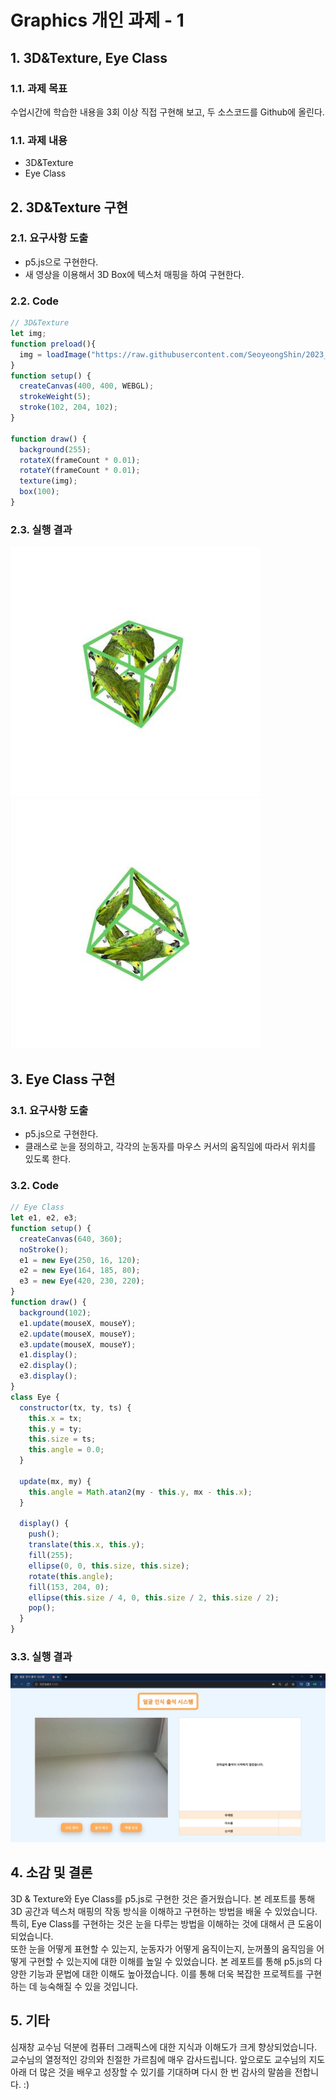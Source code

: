 # Graphics 개인 과제 - 1 

## 1. 3D&Texture, Eye Class

### 1.1. 과제 목표 
수업시간에 학습한 내용을 3회 이상 직접 구현해 보고, 두 소스코드를 Github에 올린다.
### 1.1. 과제 내용 
  * 3D&Texture
  * Eye Class

## 2. 3D&Texture 구현
### 2.1. 요구사항 도출
  * p5.js으로 구현한다.
  * 새 영상을 이용해서 3D Box에 텍스처 매핑을 하여 구현한다. 
 
### 2.2. Code 
```javascript
// 3D&Texture
let img;
function preload(){
  img = loadImage("https://raw.githubusercontent.com/SeoyeongShin/2023_1Graphics/main/img/bird_parrot.png");
}
function setup() {
  createCanvas(400, 400, WEBGL);
  strokeWeight(5);
  stroke(102, 204, 102);
}

function draw() {
  background(255);
  rotateX(frameCount * 0.01);
  rotateY(frameCount * 0.01);
  texture(img);
  box(100);
}
```

### 2.3. 실행 결과
<img src="https://raw.githubusercontent.com/SeoyeongShin/2023_1Graphics/main/img/result/box_texture_result.jpg" width="400px" height="400px" title="boxTexture1" alt="boxTexture1"></img>
<img src="https://raw.githubusercontent.com/SeoyeongShin/2023_1Graphics/main/img/result/box_texture_2_result.jpg" width="400px" height="400px" title="boxTexture2" alt="boxTexture2"></img>
<br/>

## 3. Eye Class 구현
### 3.1. 요구사항 도출
  * p5.js으로 구현한다.
  * 클래스로 눈을 정의하고, 각각의 눈동자를 마우스 커서의 움직임에 따라서 위치를  있도록 한다. 
 
### 3.2. Code 
```javascript
// Eye Class
let e1, e2, e3;
function setup() {
  createCanvas(640, 360);
  noStroke();
  e1 = new Eye(250, 16, 120);
  e2 = new Eye(164, 185, 80);
  e3 = new Eye(420, 230, 220);
}
function draw() {
  background(102);
  e1.update(mouseX, mouseY);
  e2.update(mouseX, mouseY);
  e3.update(mouseX, mouseY);
  e1.display();
  e2.display();
  e3.display();
}
class Eye {
  constructor(tx, ty, ts) {
    this.x = tx;
    this.y = ty;
    this.size = ts;
    this.angle = 0.0;
  }

  update(mx, my) {
    this.angle = Math.atan2(my - this.y, mx - this.x);
  }

  display() {
    push();
    translate(this.x, this.y);
    fill(255);
    ellipse(0, 0, this.size, this.size);
    rotate(this.angle);
    fill(153, 204, 0);
    ellipse(this.size / 4, 0, this.size / 2, this.size / 2);
    pop();
  }
}
```

### 3.3. 실행 결과
<img src="https://raw.githubusercontent.com/wjh2335/2023-ComputerGraphics/main/img/%EC%96%BC%EA%B5%B4%EC%9D%B8%EC%8B%9D%EC%B6%9C%EC%84%9D%EC%8B%9C%EC%8A%A4%ED%85%9Cgui(1).jpg"></img>
<br/>

## 4. 소감 및 결론 
3D & Texture와 Eye Class를 p5.js로 구현한 것은 즐거웠습니다. 본 레포트를 통해 3D 공간과 텍스처 매핑의 작동 방식을 이해하고 구현하는 방법을 배울 수 있었습니다. 
특히, Eye Class를 구현하는 것은 눈을 다루는 방법을 이해하는 것에 대해서 큰 도움이 되었습니다. <br/> 
또한 눈을 어떻게 표현할 수 있는지, 눈동자가 어떻게 움직이는지, 눈꺼풀의 움직임을 어떻게 구현할 수 있는지에 대한 이해를 높일 수 있었습니다. 
본 레포트를 통해 p5.js의 다양한 기능과 문법에 대한 이해도 높아졌습니다. 이를 통해 더욱 복잡한 프로젝트를 구현하는 데 능숙해질 수 있을 것입니다.

## 5. 기타 
심재창 교수님 덕분에 컴퓨터 그래픽스에 대한 지식과 이해도가 크게 향상되었습니다. 교수님의 열정적인 강의와 친절한 가르침에 매우 감사드립니다. 앞으로도 교수님의 지도 아래 더 많은 것을 배우고 성장할 수 있기를 기대하며 다시 한 번 감사의 말씀을 전합니다. :)
